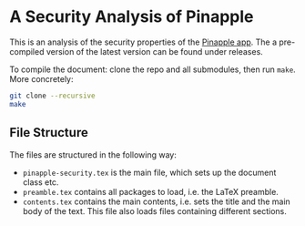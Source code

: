 A Security Analysis of Pinapple
===============================================================================

This is an analysis of the security properties of the [Pinapple 
app](/oscarb/pinapple).  The a pre-compiled version of the latest version can 
be found under releases.

To compile the document: clone the repo and all submodules, then run `make`.  
More concretely:
```sh
git clone --recursive
make
```

File Structure
-------------------------------------------------------------------------------

The files are structured in the following way:

 - `pinapple-security.tex` is the main file, which sets up the document class 
   etc.
 - `preamble.tex` contains all packages to load, i.e. the LaTeX preamble.
 - `contents.tex` contains the main contents, i.e. sets the title and the main 
   body of the text. This file also loads files containing different sections.
